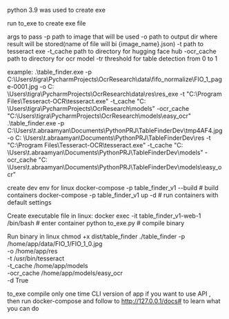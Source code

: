 python 3.9 was used to create exe

run to_exe to create exe file

args to pass
-p path to image that will be used
-o path to output dir where result will be stored(name of file will bi {image_name}.json)
-t path to tesseract exe
-t_cache path to directory for hugging face hub
-ocr_cache path to directory for ocr model
-tr threshold for table detection from 0 to 1


example:
.\table_finder.exe -p C:\Users\tigra\PycharmProjects\OcrResearch\data\fifo_normalize\FIO_1_page-0001.jpg -o C:
\Users\tigra\PycharmProjects\OcrResearch\data\res\res_exe -t "C:\Program Files\Tesseract-OCR\tesseract.exe" -t_cache "C:
\Users\tigra\PycharmProjects\OcrResearch\models" -ocr_cache "C:\Users\tigra\PycharmProjects\OcrResearch\models\easy_ocr"
.\table_finder.exe -p C:\Users\t.abraamyan\Documents\PythonPRJ\TableFinderDev\tmp4AF4.jpg -o C:
\Users\t.abraamyan\Documents\PythonPRJ\TableFinderDev\res -t "C:\Program Files\Tesseract-OCR\tesseract.exe" -t_cache "C:
\Users\t.abraamyan\Documents\PythonPRJ\TableFinderDev\models" -ocr_cache "C:
\Users\t.abraamyan\Documents\PythonPRJ\TableFinderDev\models\easy_ocr"


create dev env for linux 
docker-compose -p table_finder_v1 --build # build containers
docker-compose -p table_finder_v1 up -d # run containers with default settings

Create executable file in linux:
docker exec -it table_finder_v1-web-1 /bin/bash # enter container
python to_exe.py # compile binary 


Run binary in linux
chmod +x dist/table_finder
./table_finder -p /home/app/data/FIO_1/FIO_1_0.jpg \
    -o /home/app/res \
    -t /usr/bin/tesseract \
    -t_cache /home/app/models \
    -ocr_cache /home/app/models/easy_ocr \
    -d True



to_exe compile only one time CLI version of app
if you want to use API ,
then run docker-compose and follow to http://127.0.0.1/docs# to  learn what you can do 